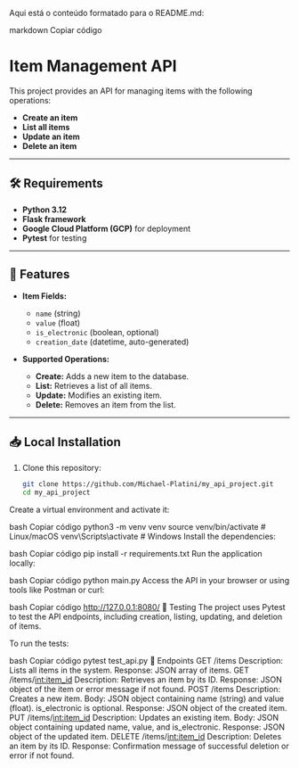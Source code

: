 
Aqui está o conteúdo formatado para o README.md:

markdown
Copiar código
# Item Management API

This project provides an API for managing items with the following operations:

- **Create an item**
- **List all items**
- **Update an item**
- **Delete an item**

---

## 🛠 Requirements

- **Python 3.12**
- **Flask framework**
- **Google Cloud Platform (GCP)** for deployment
- **Pytest** for testing

---

## 🌟 Features

- **Item Fields:**
  - `name` (string)
  - `value` (float)
  - `is_electronic` (boolean, optional)
  - `creation_date` (datetime, auto-generated)
  
- **Supported Operations:**
  - **Create:** Adds a new item to the database.
  - **List:** Retrieves a list of all items.
  - **Update:** Modifies an existing item.
  - **Delete:** Removes an item from the list.

---

## 📥 Local Installation

1. Clone this repository:
   ```bash
   git clone https://github.com/Michael-Platini/my_api_project.git
   cd my_api_project
Create a virtual environment and activate it:

bash
Copiar código
python3 -m venv venv
source venv/bin/activate  # Linux/macOS
venv\Scripts\activate     # Windows
Install the dependencies:

bash
Copiar código
pip install -r requirements.txt
Run the application locally:

bash
Copiar código
python main.py
Access the API in your browser or using tools like Postman or curl:

bash
Copiar código
http://127.0.0.1:8080/
🧪 Testing
The project uses Pytest to test the API endpoints, including creation, listing, updating, and deletion of items.

To run the tests:

bash
Copiar código
pytest test_api.py
📄 Endpoints
GET /items
Description: Lists all items in the system.
Response: JSON array of items.
GET /items/<int:item_id>
Description: Retrieves an item by its ID.
Response: JSON object of the item or error message if not found.
POST /items
Description: Creates a new item.
Body: JSON object containing name (string) and value (float). is_electronic is optional.
Response: JSON object of the created item.
PUT /items/<int:item_id>
Description: Updates an existing item.
Body: JSON object containing updated name, value, and is_electronic.
Response: JSON object of the updated item.
DELETE /items/<int:item_id>
Description: Deletes an item by its ID.
Response: Confirmation message of successful deletion or error if not found.

